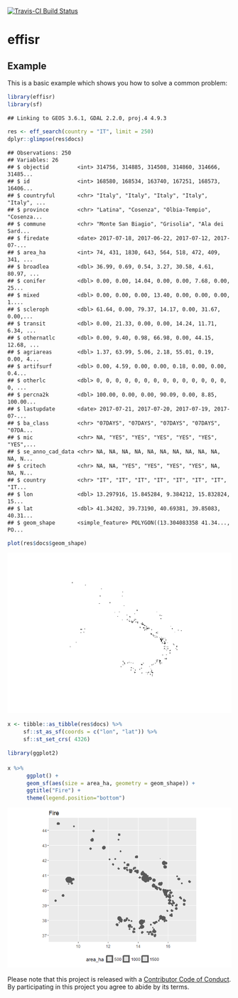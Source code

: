 <!-- README.md is generated from README.Rmd. Please edit that file -->
[![Travis-CI Build Status](https://travis-ci.org/patperu/effisr.svg?branch=master)](https://travis-ci.org/patperu/effisr)

effisr
======

Example
-------

This is a basic example which shows you how to solve a common problem:

``` r
library(effisr)
library(sf)
```

    ## Linking to GEOS 3.6.1, GDAL 2.2.0, proj.4 4.9.3

``` r
res <- eff_search(country = "IT", limit = 250)
dplyr::glimpse(res$docs)
```

    ## Observations: 250
    ## Variables: 26
    ## $ objectid         <int> 314756, 314885, 314508, 314860, 314666, 31485...
    ## $ id               <int> 168580, 168534, 163740, 167251, 168573, 16406...
    ## $ countryful       <chr> "Italy", "Italy", "Italy", "Italy", "Italy", ...
    ## $ province         <chr> "Latina", "Cosenza", "Olbia-Tempio", "Cosenza...
    ## $ commune          <chr> "Monte San Biagio", "Grisolia", "Ala dei Sard...
    ## $ firedate         <date> 2017-07-18, 2017-06-22, 2017-07-12, 2017-07-...
    ## $ area_ha          <int> 74, 431, 1830, 643, 564, 518, 472, 409, 341, ...
    ## $ broadlea         <dbl> 36.99, 0.69, 0.54, 3.27, 30.58, 4.61, 80.97, ...
    ## $ conifer          <dbl> 0.00, 0.00, 14.04, 0.00, 0.00, 7.68, 0.00, 25...
    ## $ mixed            <dbl> 0.00, 0.00, 0.00, 13.40, 0.00, 0.00, 0.00, 1....
    ## $ scleroph         <dbl> 61.64, 0.00, 79.37, 14.17, 0.00, 31.67, 0.00,...
    ## $ transit          <dbl> 0.00, 21.33, 0.00, 0.00, 14.24, 11.71, 6.34, ...
    ## $ othernatlc       <dbl> 0.00, 9.40, 0.98, 66.98, 0.00, 44.15, 12.68, ...
    ## $ agriareas        <dbl> 1.37, 63.99, 5.06, 2.18, 55.01, 0.19, 0.00, 4...
    ## $ artifsurf        <dbl> 0.00, 4.59, 0.00, 0.00, 0.18, 0.00, 0.00, 0.4...
    ## $ otherlc          <dbl> 0, 0, 0, 0, 0, 0, 0, 0, 0, 0, 0, 0, 0, 0, 0, ...
    ## $ percna2k         <dbl> 100.00, 0.00, 0.00, 90.09, 0.00, 8.85, 100.00...
    ## $ lastupdate       <date> 2017-07-21, 2017-07-20, 2017-07-19, 2017-07-...
    ## $ ba_class         <chr> "07DAYS", "07DAYS", "07DAYS", "07DAYS", "07DA...
    ## $ mic              <chr> NA, "YES", "YES", "YES", "YES", "YES", "YES",...
    ## $ se_anno_cad_data <chr> NA, NA, NA, NA, NA, NA, NA, NA, NA, NA, NA, N...
    ## $ critech          <chr> NA, NA, "YES", "YES", "YES", "YES", NA, NA, N...
    ## $ country          <chr> "IT", "IT", "IT", "IT", "IT", "IT", "IT", "IT...
    ## $ lon              <dbl> 13.297916, 15.845284, 9.384212, 15.832824, 15...
    ## $ lat              <dbl> 41.34202, 39.73190, 40.69381, 39.85083, 40.31...
    ## $ geom_shape       <simple_feature> POLYGON((13.304083358 41.34..., PO...

``` r
plot(res$docs$geom_shape)
```

![](README_files/figure-markdown_github/example-1.png)

``` r
x <- tibble::as_tibble(res$docs) %>%
     sf::st_as_sf(coords = c("lon", "lat")) %>% 
     sf::st_set_crs( 4326)
```

``` r
library(ggplot2)

x %>%
      ggplot() +
      geom_sf(aes(size = area_ha, geometry = geom_shape)) +
      ggtitle("Fire") +
      theme(legend.position="bottom") 
```

![](README_files/figure-markdown_github/unnamed-chunk-1-1.png)

Please note that this project is released with a [Contributor Code of Conduct](CONDUCT.md). By participating in this project you agree to abide by its terms.
